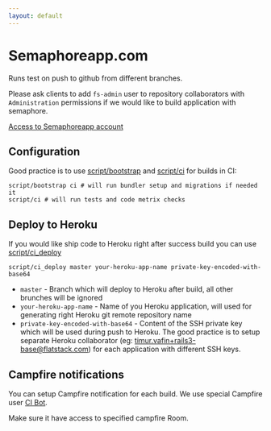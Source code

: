 ```yaml
---
layout: default
---
```


# Semaphoreapp.com


Runs test on push to github from different branches.

Please ask clients to add `fs-admin` user to repository collaborators with `Administration` permissions
if we would like to build application with semaphore.

[Access to Semaphoreapp account](https://flatstack.basecamphq.com/W5010754)

## Configuration

Good practice is to use [script/bootstrap](https://github.com/fs/rails3-base/blob/develop/script/bootstrap) and  [script/ci](https://github.com/fs/rails3-base/blob/develop/script/ci) for builds in CI:

    script/bootstrap ci # will run bundler setup and migrations if needed it
    script/ci # will run tests and code metrix checks

## Deploy to Heroku

If you would like ship code to Heroku right after success build you can use [script/ci_deploy](https://github.com/fs/rails3-base/blob/develop/script/ci_deploy)

    script/ci_deploy master your-heroku-app-name private-key-encoded-with-base64
    
* `master` - Branch which will deploy to Heroku after build, all other brunches will be ignored
* `your-heroku-app-name` - Name of you Heroku application, will used for generating right Heroku git remote repository name
* `private-key-encoded-with-base64` - Content of the SSH private key which will be used during push to Heroku. The good practice is to setup separate Heroku collaborator (eg: timur.vafin+rails3-base@flatstack.com) for each application with different SSH keys.

## Campfire notifications

You can setup Campfire notification for each build.
We use special Campfire user [CI Bot](https://flatstack.basecamphq.com/W5050260).

Make sure it have access to specified campfire Room.
